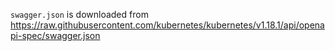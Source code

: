 `swagger.json` is downloaded from https://raw.githubusercontent.com/kubernetes/kubernetes/v1.18.1/api/openapi-spec/swagger.json
